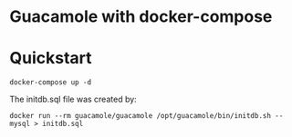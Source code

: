 # Guacamole with docker-compose

# Quickstart
```
docker-compose up -d
```

The initdb.sql file was created by:
```
docker run --rm guacamole/guacamole /opt/guacamole/bin/initdb.sh --mysql > initdb.sql
```
